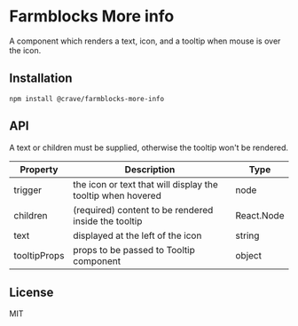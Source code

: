 # Farmblocks More info

A component which renders a text, icon, and a tooltip when mouse is over the icon.

## Installation

```
npm install @crave/farmblocks-more-info
```

## API

A text or children must be supplied, otherwise the tooltip won't be rendered.

| Property     | Description                                                 | Type       |
| ------------ | ----------------------------------------------------------- | ---------- |
| trigger      | the icon or text that will display the tooltip when hovered | node       |
| children     | (required) content to be rendered inside the tooltip        | React.Node |
| text         | displayed at the left of the icon                           | string     |
| tooltipProps | props to be passed to Tooltip component                     | object     |

## License

MIT
